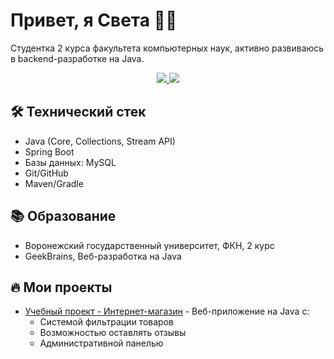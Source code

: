 # Привет, я Света 👩‍💻

Студентка 2 курса факультета компьютерных наук, активно развиваюсь в backend-разработке на Java.

<p align='center'>
   <a href="https://t.me/Svetochic">
       <img src="https://img.shields.io/badge/Telegram-2CA5E0?style=for-the-badge&logo=telegram&logoColor=white"/>
   </a>
   <a href="mailto:s9192489459@gmail.com">
       <img src="https://img.shields.io/badge/Gmail-D14836?style=for-the-badge&logo=gmail&logoColor=white"/>
   </a>
</p>

## 🛠 Технический стек
* Java (Core, Collections, Stream API)
* Spring Boot 
* Базы данных: MySQL
* Git/GitHub
* Maven/Gradle

## 📚 Образование
* Воронежский государственный университет, ФКН, 2 курс
* GeekBrains, Веб-разработка на Java

## 🔥 Мои проекты
* [Учебный проект - Интернет-магазин](https://github.com/SysoevaSvetlana/SysoevaSvetlana.git) - Веб-приложение на Java с:
  - Системой фильтрации товаров
  - Возможностью оставлять отзывы
  - Административной панелью
